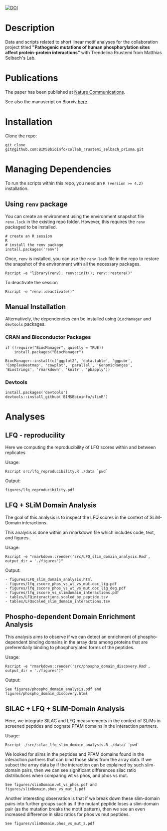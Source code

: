 [![DOI](https://zenodo.org/badge/712373714.svg)](https://zenodo.org/doi/10.5281/zenodo.10786077)

# Description

Data and scripts related to short linear motif analyses for the collaboration project titled 
**"Pathogenic mutations of human phosphorylation sites affect protein-protein interactions"** with Trendelina Rrustemi from Matthias Selbach's Lab.

# Publications

The paper has been published at [Nature Communications](https://www.nature.com/articles/s41467-024-46794-8).

See also the manuscript on Biorxiv [here](https://www.biorxiv.org/content/10.1101/2023.08.01.551433v1.full).

# Installation

Clone the repo: 
```
git clone git@github.com:BIMSBbioinfo/collab_rrustemi_selbach_prisma.git
```

# Managing Dependencies

To run the scripts within this repo, you need an `R (version >= 4.2)` installation. 

## Using `renv` package 

You can create an environment using the environment snapshot file `renv.lock` in the existing repo folder. 
However, this requires the `renv` packaged to be installed. 

```
# create an R session
R
# install the renv package
install.packages('renv')
```

Once, `renv` is installed, you can use the `renv.lock` file in the repo to restore the snapshot of
the environment with all the necessary packages. 

```
Rscript -e "library(renv); renv::init(); renv::restore()"
```

To deactivate the session
```
Rscript -e "renv::deactivate()"
```


## Manual Installation

Alternatively, the dependencies can be installed using `BiocManager` and `devtools` packages.  

### CRAN and Bioconductor Packages

```
if (!require("BiocManager", quietly = TRUE))
    install.packages("BiocManager")

BiocManager::install(c('ggplot2', 'data.table', 'ggpubr', 'ComplexHeatmap', 'cowplot', 'parallel', 'GenomicRanges', 'Biostrings', 'rmarkdown', 'knitr', 'pbapply'))

```

### Devtools 

```
install.packages('devtools') 
devtools::install_github('BIMSBbioinfo/slimR')
```

# Analyses

## LFQ - reproducility 

Here we computing the reproducibility of LFQ scores within and between replicates

Usage:
```
Rscript src/lfq_reproducibility.R ./data `pwd` 
```

Output:
```
figures/lfq_reproducibility.pdf
```

## LFQ + SLiM Domain Analysis 

The goal of this analysis is to inspect the LFQ scores in the context of SLiM-Domain
interactions. 

This analysis is done within an rmarkdown file which includes code, text, and figures.

Usage:
```
Rscript -e "rmarkdown::render('src/LFQ_slim_domain_analysis.Rmd', output_dir = './figures')"
```

Output:
```
- figures/LFQ_slim_domain_analysis.html
- figures/lfq_zscore_phos_vs_wt_vs_mut.doc_lig.pdf  
- figures/lfq_zscore_phos_vs_wt_vs_mut.doc_lig_deg.pdf  
- figures/lfq_zscore_vs_slimdomain_interactions.pdf
- tables/LFQinteractions.scaled_by_peptide.tsv  
- tables/LFQscaled_slim_domain_interactions.tsv

```

## Phospho-dependent Domain Enrichment Analysis

This analysis aims to observe if we can detect an enrichment of phospho-dependent binding domains in the array data
among proteins that are preferentially binding to phosphorylated forms of the peptides. 

Usage: 
```
Rscript -e "rmarkdown::render('src/phospho_domain_discovery.Rmd', output_dir = './figures')"
```

Output:
```
See figures/phospho_domain_analysis.pdf and figures/phospho_domain_discovery.html
```




## SILAC + LFQ + SLiM-Domain Analysis

Here, we integrate SILAC and LFQ measurements in the context of SLiMs in screened peptides and cognate PFAM
domains in the interaction partners.

Usage:
```
Rscript ./src/silac_lfq_slim_domain_analysis.R ./data/ `pwd`
```  

We looked for slims in the peptides and PFAM domains found in the interaction partners that can 
bind those slims from the array data. If we subset the array data by if the interaction can be explained 
by such slim-domain pairs, then we can see significant differences silac ratio distributions 
when comparing wt vs phos, and phos vs mut. 

```
See figures/slimDomain.wt_vs_phos.pdf and figures/slimDomain.phos_vs_mut_1.pdf
```

Another interesting observation is that if we break down these slim-domain pairs into further groups 
such as if the mutant peptide loses a slim-domain pair (as the mutation breaks the motif pattern), 
then we see an even increased difference in silac ratios for phos vs mut peptides. 
```
See figures/slimDomain.phos_vs_mut_2.pdf
```











